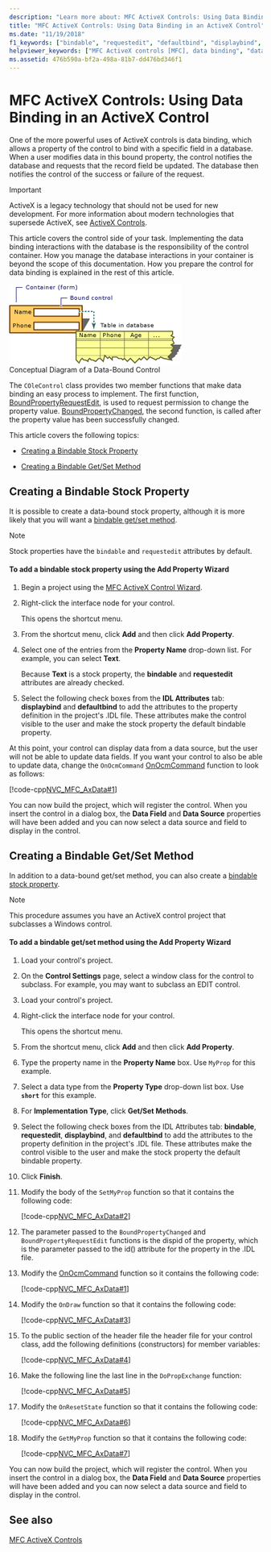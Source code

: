 ```yaml
---
description: "Learn more about: MFC ActiveX Controls: Using Data Binding in an ActiveX Control"
title: "MFC ActiveX Controls: Using Data Binding in an ActiveX Control"
ms.date: "11/19/2018"
f1_keywords: ["bindable", "requestedit", "defaultbind", "displaybind", "dispid"]
helpviewer_keywords: ["MFC ActiveX controls [MFC], data binding", "data binding [MFC], MFC ActiveX controls", "data-bound controls [MFC], MFC ActiveX controls", "controls [MFC], data binding", "bound controls [MFC], MFC ActiveX"]
ms.assetid: 476b590a-bf2a-498a-81b7-dd476bd346f1
---
```

# MFC ActiveX Controls: Using Data Binding in an ActiveX Control

One of the more powerful uses of ActiveX controls is data binding, which allows a property of the control to bind with a specific field in a database. When a user modifies data in this bound property, the control notifies the database and requests that the record field be updated. The database then notifies the control of the success or failure of the request.

>[!IMPORTANT]
> ActiveX is a legacy technology that should not be used for new development. For more information about modern technologies that supersede ActiveX, see [ActiveX Controls](activex-controls.md).

This article covers the control side of your task. Implementing the data binding interactions with the database is the responsibility of the control container. How you manage the database interactions in your container is beyond the scope of this documentation. How you prepare the control for data binding is explained in the rest of this article.

![Conceptual diagram of a data bound control.](../mfc/media/vc374v1.gif)<br/>
Conceptual Diagram of a Data-Bound Control

The `COleControl` class provides two member functions that make data binding an easy process to implement. The first function, [BoundPropertyRequestEdit](reference/colecontrol-class.md#boundpropertyrequestedit), is used to request permission to change the property value. [BoundPropertyChanged](reference/colecontrol-class.md#boundpropertychanged), the second function, is called after the property value has been successfully changed.

This article covers the following topics:

- [Creating a Bindable Stock Property](#vchowcreatingbindablestockproperty)

- [Creating a Bindable Get/Set Method](#vchowcreatingbindablegetsetmethod)

## <a name="vchowcreatingbindablestockproperty"></a> Creating a Bindable Stock Property

It is possible to create a data-bound stock property, although it is more likely that you will want a [bindable get/set method](#vchowcreatingbindablegetsetmethod).

> [!NOTE]
> Stock properties have the `bindable` and `requestedit` attributes by default.

#### To add a bindable stock property using the Add Property Wizard

1. Begin a project using the [MFC ActiveX Control Wizard](reference/mfc-activex-control-wizard.md).

1. Right-click the interface node for your control.

   This opens the shortcut menu.

1. From the shortcut menu, click **Add** and then click **Add Property**.

1. Select one of the entries from the **Property Name** drop-down list. For example, you can select **Text**.

   Because **Text** is a stock property, the **bindable** and **requestedit** attributes are already checked.

1. Select the following check boxes from the **IDL Attributes** tab: **displaybind** and **defaultbind** to add the attributes to the property definition in the project's .IDL file. These attributes make the control visible to the user and make the stock property the default bindable property.

At this point, your control can display data from a data source, but the user will not be able to update data fields. If you want your control to also be able to update data, change the `OnOcmCommand` [OnOcmCommand](mfc-activex-controls-subclassing-a-windows-control.md) function to look as follows:

[!code-cpp[NVC_MFC_AxData#1](codesnippet/cpp/mfc-activex-controls-using-data-binding-in-an-activex-control_1.cpp)]

You can now build the project, which will register the control. When you insert the control in a dialog box, the **Data Field** and **Data Source** properties will have been added and you can now select a data source and field to display in the control.

## <a name="vchowcreatingbindablegetsetmethod"></a> Creating a Bindable Get/Set Method

In addition to a data-bound get/set method, you can also create a [bindable stock property](#vchowcreatingbindablestockproperty).

> [!NOTE]
> This procedure assumes you have an ActiveX control project that subclasses a Windows control.

#### To add a bindable get/set method using the Add Property Wizard

1. Load your control's project.

1. On the **Control Settings** page, select a window class for the control to subclass. For example, you may want to subclass an EDIT control.

1. Load your control's project.

1. Right-click the interface node for your control.

   This opens the shortcut menu.

1. From the shortcut menu, click **Add** and then click **Add Property**.

1. Type the property name in the **Property Name** box. Use `MyProp` for this example.

1. Select a data type from the **Property Type** drop-down list box. Use **`short`** for this example.

1. For **Implementation Type**, click **Get/Set Methods**.

1. Select the following check boxes from the IDL Attributes tab: **bindable**, **requestedit**, **displaybind**, and **defaultbind** to add the attributes to the property definition in the project's .IDL file. These attributes make the control visible to the user and make the stock property the default bindable property.

1. Click **Finish**.

1. Modify the body of the `SetMyProp` function so that it contains the following code:

   [!code-cpp[NVC_MFC_AxData#2](codesnippet/cpp/mfc-activex-controls-using-data-binding-in-an-activex-control_2.cpp)]

1. The parameter passed to the `BoundPropertyChanged` and `BoundPropertyRequestEdit` functions is the dispid of the property, which is the parameter passed to the id() attribute for the property in the .IDL file.

1. Modify the [OnOcmCommand](mfc-activex-controls-subclassing-a-windows-control.md) function so it contains the following code:

   [!code-cpp[NVC_MFC_AxData#1](codesnippet/cpp/mfc-activex-controls-using-data-binding-in-an-activex-control_1.cpp)]

1. Modify the `OnDraw` function so that it contains the following code:

   [!code-cpp[NVC_MFC_AxData#3](codesnippet/cpp/mfc-activex-controls-using-data-binding-in-an-activex-control_3.cpp)]

1. To the public section of the header file the header file for your control class, add the following definitions (constructors) for member variables:

   [!code-cpp[NVC_MFC_AxData#4](codesnippet/cpp/mfc-activex-controls-using-data-binding-in-an-activex-control_4.h)]

1. Make the following line the last line in the `DoPropExchange` function:

   [!code-cpp[NVC_MFC_AxData#5](codesnippet/cpp/mfc-activex-controls-using-data-binding-in-an-activex-control_5.cpp)]

1. Modify the `OnResetState` function so that it contains the following code:

   [!code-cpp[NVC_MFC_AxData#6](codesnippet/cpp/mfc-activex-controls-using-data-binding-in-an-activex-control_6.cpp)]

1. Modify the `GetMyProp` function so that it contains the following code:

   [!code-cpp[NVC_MFC_AxData#7](codesnippet/cpp/mfc-activex-controls-using-data-binding-in-an-activex-control_7.cpp)]

You can now build the project, which will register the control. When you insert the control in a dialog box, the **Data Field** and **Data Source** properties will have been added and you can now select a data source and field to display in the control.

## See also

[MFC ActiveX Controls](mfc-activex-controls.md)
